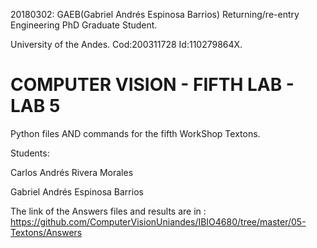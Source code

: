 <!--- 20180302AnswersLab5 first feedback  -->
20180302: GAEB(Gabriel Andrés Espinosa Barrios) Returning/re-entry Engineering PhD Graduate Student.

University of the Andes. Cod:200311728 Id:110279864X.
#  COMPUTER VISION - FIFTH LAB - LAB 5 
Python files AND commands for the fifth WorkShop Textons.

Students: 

Carlos Andrés Rivera Morales

Gabriel Andrés Espinosa Barrios

The link of the Answers files and results are in : https://github.com/ComputerVisionUniandes/IBIO4680/tree/master/05-Textons/Answers